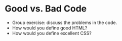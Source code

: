 # Good vs. Bad Code

* Group exercise: discuss the problems in the code.
* How would you define good HTML?
* How would you define excellent CSS?
